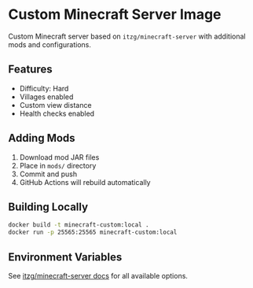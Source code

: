 # Custom Minecraft Server Image

Custom Minecraft server based on `itzg/minecraft-server` with additional mods and configurations.

## Features
- Difficulty: Hard
- Villages enabled
- Custom view distance
- Health checks enabled

## Adding Mods
1. Download mod JAR files
2. Place in `mods/` directory
3. Commit and push
4. GitHub Actions will rebuild automatically

## Building Locally
```bash
docker build -t minecraft-custom:local .
docker run -p 25565:25565 minecraft-custom:local
```

## Environment Variables
See [itzg/minecraft-server docs](https://github.com/itzg/docker-minecraft-server) for all available options.